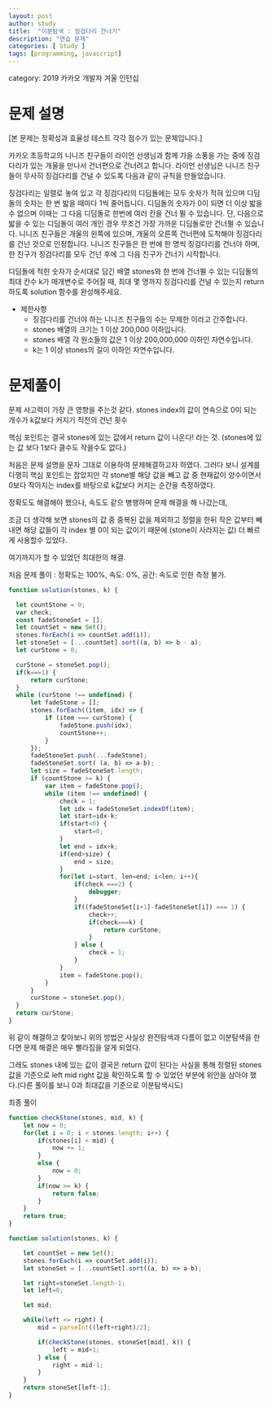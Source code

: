 ```yaml
---
layout: post
author: study
title:  "이분탐색 : 징검다리 건너기"
description: "연습 문제"
categories: [ Study ]
tags: [programming, javascript]
---
```

category: 2019 카카오 개발자 겨울 인턴십


# 문제 설명

  [본 문제는 정확성과 효율성 테스트 각각 점수가 있는 문제입니다.]

  카카오 초등학교의 니니즈 친구들이 라이언 선생님과 함께 가을 소풍을 가는 중에 징검다리가 있는 개울을 만나서 건너편으로 건너려고 합니다. 라이언 선생님은 니니즈 친구들이 무사히 징검다리를 건널 수 있도록 다음과 같이 규칙을 만들었습니다.

  징검다리는 일렬로 놓여 있고 각 징검다리의 디딤돌에는 모두 숫자가 적혀 있으며 디딤돌의 숫자는 한 번 밟을 때마다 1씩 줄어듭니다.
  디딤돌의 숫자가 0이 되면 더 이상 밟을 수 없으며 이때는 그 다음 디딤돌로 한번에 여러 칸을 건너 뛸 수 있습니다.
  단, 다음으로 밟을 수 있는 디딤돌이 여러 개인 경우 무조건 가장 가까운 디딤돌로만 건너뛸 수 있습니다.
  니니즈 친구들은 개울의 왼쪽에 있으며, 개울의 오른쪽 건너편에 도착해야 징검다리를 건넌 것으로 인정합니다.
  니니즈 친구들은 한 번에 한 명씩 징검다리를 건너야 하며, 한 친구가 징검다리를 모두 건넌 후에 그 다음 친구가 건너기 시작합니다.

  디딤돌에 적힌 숫자가 순서대로 담긴 배열 stones와 한 번에 건너뛸 수 있는 디딤돌의 최대 칸수 k가 매개변수로 주어질 때, 최대 몇 명까지 징검다리를 건널 수 있는지 return 하도록 solution 함수를 완성해주세요.

  - 제한사항
    - 징검다리를 건너야 하는 니니즈 친구들의 수는 무제한 이라고 간주합니다.
    - stones 배열의 크기는 1 이상 200,000 이하입니다.
    - stones 배열 각 원소들의 값은 1 이상 200,000,000 이하인 자연수입니다.
    - k는 1 이상 stones의 길이 이하인 자연수입니다.


# 문제풀이
  문제 사고력이 가장 큰 영향을 주는것 같다.
  stones index의 값이 연속으로 0이 되는 개수가 k값보다 커지기 직전의 건넌 횟수

  핵심 포인트는 결국 stones에 있는 값에서 return 값이 나온다! 라는 것. 
  (stones에 있는 값 보다 1보다 클수도 작을수도 없다.)
  
  처음은 문제 설명을 문자 그대로 이용하여 문제해결하고자 하였다.
  그러다 보니 설계를 다행히 핵심 포인트는 잡았지만
  각 stone별 해당 값을 빼고 값 중 현재값이 양수이면서 0보다 작아지는 index를 바탕으로 k값보다 커지는 순간을 측정하였다.

  정확도도 해결해야 했으나, 속도도 같으 병행하며 문제 해결을 해 나갔는데,

  조금 더 생각해 보면 stones의 값 중 중복된 값을 제외하고 정렬을 한뒤 작은 값부터 빼내면 
  해당 값들이 각 index 별 0이 되는 값이기 때문에 (stone이 사라지는 값) 더 빠르게 사용할수 있었다.

  여기까지가 할 수 있었던 최대한의 해결.


  처음 문제 풀이 : 정확도는 100%, 속도: 0%, 공간: 속도로 인한 측정 불가.
  ```javascript
 function solution(stones, k) {

    let countStone = 0;
    var check;
    const fadeStoneSet = [];
    let countSet = new Set();
    stones.forEach(i => countSet.add(i));
    let stoneSet = [...countSet].sort((a, b) => b - a);
    let curStone = 0;

    curStone = stoneSet.pop();
    if(k===1) {
        return curStone;
    }
    while (curStone !== undefined) {
        let fadeStone = [];
        stones.forEach((item, idx) => {
            if (item === curStone) {
                fadeStone.push(idx);
                countStone++;
            }
        });
        fadeStoneSet.push(...fadeStone);
        fadeStoneSet.sort( (a, b) => a-b);
        let size = fadeStoneSet.length;
        if (countStone >= k) {
            var item = fadeStone.pop();
            while (item !== undefined) {
                check = 1;
                let idx = fadeStoneSet.indexOf(item);
                let start=idx-k;
                if(start<0) { 
                    start=0;
                }
                let end = idx+k;
                if(end>size) {
                    end = size;
                }
                for(let i=start, len=end; i<len; i++){
                    if(check ===2) {
                        debugger;
                    }
                    if((fadeStoneSet[i+1]-fadeStoneSet[i]) === 1) {
                        check++;
                        if(check===k) {
                            return curStone;
                        }
                    } else {
                        check = 1;
                    }
                }
                item = fadeStone.pop();
            }
        }
        curStone = stoneSet.pop();
    }
    return curStone;
}
  ```

 위 같이 해결하고 찾아보니 위의 방법은 사실상 완전탐색과 다름이 없고 
 이분탐색을 한다면 문제 해결은 매우 빨라짐을 알게 되었다.

 그래도 stones 내에 있는 값이 결국은 return 값이 된다는 사실을 통해 
 정렬된 stones 값을 기준으로 left mid right 값을 확인하도록 할 수 있었던 부분에 위안을 삼아야 했다.(다른 풀이를 보니 0과 최대값을 기준으로 이분탐색시도)

  
  최종 풀이 
  
```javascript
function checkStone(stones, mid, k) {
    let now = 0;
    for(let i = 0; i < stones.length; i++) {
        if(stones[i] < mid) { 
            now += 1;
        }
        else {
            now = 0;
        }
        if(now >= k) {
            return false;
        } 
    } 
    return true;
}

function solution(stones, k) {

    let countSet = new Set();
    stones.forEach(i => countSet.add(i));
    let stoneSet = [...countSet].sort((a, b) => a-b);

    let right=stoneSet.length-1;
    let left=0;

    let mid;

    while(left <= right) {
        mid = parseInt((left+right)/2);

        if(checkStone(stones, stoneSet[mid], k)) {
            left = mid+1;
        } else {
            right = mid-1;
        }
    }
    return stoneSet[left-1];
}
```